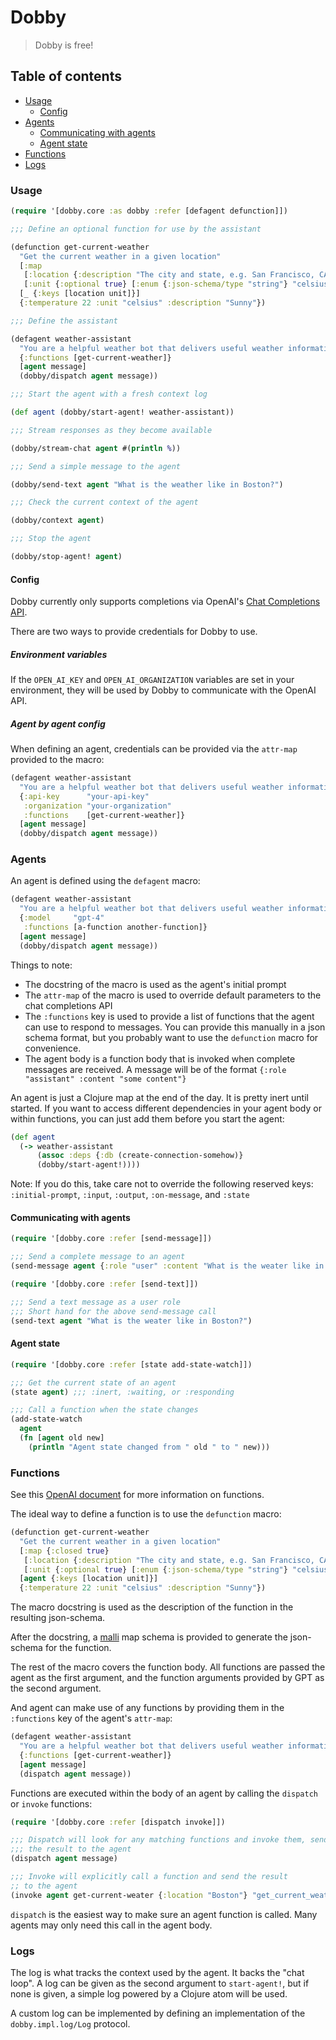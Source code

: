 # Dobby

> Dobby is free!

## Table of contents
- [Usage](#usage)
    - [Config](#config)
- [Agents](#agents)
    - [Communicating with agents](#communicating-with-agents)
    - [Agent state](#agent-state)
- [Functions](#functions)
- [Logs](#logs)

### Usage

```clojure
(require '[dobby.core :as dobby :refer [defagent defunction]])

;;; Define an optional function for use by the assistant

(defunction get-current-weather
  "Get the current weather in a given location"
  [:map
   [:location {:description "The city and state, e.g. San Francisco, CA"} :string]
   [:unit {:optional true} [:enum {:json-schema/type "string"} "celsius" "fahrenheit"]]]
  [_ {:keys [location unit]}]
  {:temperature 22 :unit "celsius" :description "Sunny"})

;;; Define the assistant

(defagent weather-assistant
  "You are a helpful weather bot that delivers useful weather information"
  {:functions [get-current-weather]}
  [agent message]
  (dobby/dispatch agent message))

;;; Start the agent with a fresh context log

(def agent (dobby/start-agent! weather-assistant))

;;; Stream responses as they become available

(dobby/stream-chat agent #(println %))

;;; Send a simple message to the agent

(dobby/send-text agent "What is the weather like in Boston?")

;;; Check the current context of the agent

(dobby/context agent)

;;; Stop the agent

(dobby/stop-agent! agent)

```

#### Config

Dobby currently only supports completions via OpenAI's [Chat Completions API](https://platform.openai.com/docs/guides/gpt/chat-completions-api).

There are two ways to provide credentials for Dobby to use.

##### Environment variables

If the `OPEN_AI_KEY` and `OPEN_AI_ORGANIZATION` variables are set in your environment, they will be used by Dobby to communicate with the OpenAI API.

##### Agent by agent config

When defining an agent, credentials can be provided via the `attr-map` provided to the macro:

```clojure
(defagent weather-assistant
  "You are a helpful weather bot that delivers useful weather information"
  {:api-key      "your-api-key"
   :organization "your-organization"
   :functions    [get-current-weather]}
  [agent message]
  (dobby/dispatch agent message))
```

### Agents

An agent is defined using the `defagent` macro:

```clojure
(defagent weather-assistant
  "You are a helpful weather bot that delivers useful weather information"
  {:model     "gpt-4"
   :functions [a-function another-function]}
  [agent message]
  (dobby/dispatch agent message))
```

Things to note:
- The docstring of the macro is used as the agent's initial prompt
- The `attr-map` of the macro is used to override default parameters to the chat completions API
- The `:functions` key is used to provide a list of functions that the agent can use to respond to messages. You can provide this manually in a json schema format, but you probably want to use the `defunction` macro for convenience. 
- The agent body is a function body that is invoked when complete messages are received. A message will be of the format `{:role "assistant" :content "some content"}`

An agent is just a Clojure map at the end of the day. It is pretty inert until started. If you want to access different dependencies in your agent body or within functions, you can just add them before you start the agent:

```clojure
(def agent
  (-> weather-assistant
      (assoc :deps {:db (create-connection-somehow)}
      (dobby/start-agent!))))
```

Note: If you do this, take care not to override the following reserved keys:
`:initial-prompt`, `:input`, `:output`, `:on-message`, and `:state`

#### Communicating with agents

```clojure
(require '[dobby.core :refer [send-message]])

;;; Send a complete message to an agent
(send-message agent {:role "user" :content "What is the weater like in Boston?"})
```

```clojure
(require '[dobby.core :refer [send-text]])

;;; Send a text message as a user role
;;; Short hand for the above send-message call
(send-text agent "What is the weater like in Boston?")
```

#### Agent state

```clojure
(require '[dobby.core :refer [state add-state-watch]])

;;; Get the current state of an agent
(state agent) ;;; :inert, :waiting, or :responding

;;; Call a function when the state changes
(add-state-watch
  agent
  (fn [agent old new]
    (println "Agent state changed from " old " to " new)))
```

### Functions

See this [OpenAI document](https://openai.com/blog/function-calling-and-other-api-updates) for more information on functions.

The ideal way to define a function is to use the `defunction` macro:

```clojure
(defunction get-current-weather
  "Get the current weather in a given location"
  [:map {:closed true}
   [:location {:description "The city and state, e.g. San Francisco, CA"} :string]
   [:unit {:optional true} [:enum {:json-schema/type "string"} "celsius" "fahrenheit"]]]
  [agent {:keys [location unit]}]
  {:temperature 22 :unit "celsius" :description "Sunny"})
```

The macro docstring is used as the description of the function in the resulting json-schema.

After the docstring, a [malli](https://github.com/metosin/malli) map schema is provided to generate the json-schema for the function.

The rest of the macro covers the function body. All functions are passed the agent as the first argument, and the function arguments provided by GPT as the second argument.

And agent can make use of any functions by providing them in the `:functions` key of the agent's `attr-map`:

```clojure
(defagent weather-assistant
  "You are a helpful weather bot that delivers useful weather information"
  {:functions [get-current-weather]}
  [agent message]
  (dispatch agent message))
```

Functions are executed within the body of an agent by calling the `dispatch` or `invoke` functions:

```clojure
(require '[dobby.core :refer [dispatch invoke]])

;;; Dispatch will look for any matching functions and invoke them, sending
;;; the result to the agent
(dispatch agent message)

;;; Invoke will explicitly call a function and send the result
;; to the agent
(invoke agent get-current-weater {:location "Boston"} "get_current_weather")
```

`dispatch` is the easiest way to make sure an agent function is called. Many agents may only need this call in the agent body.

### Logs

The log is what tracks the context used by the agent. It backs the "chat loop". A log can be given as the second argument to `start-agent!`, but if none is given, a simple log powered by a Clojure atom will be used.

A custom log can be implemented by defining an implementation of the `dobby.impl.log/Log` protocol.
